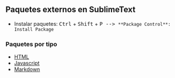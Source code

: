 ## Paquetes externos en SublimeText

- Instalar paquetes: <kbd>Ctrl</kbd> + <kbd>Shift</kbd> + <kbd>P<kbd> --> `**Package Control**: Install Package`

### Paquetes por tipo

- [HTML](https://github.com/mondeja/fullstack/tree/master/utils/ides/sublime-text/packages/html.md)
- [Javascript](https://github.com/mondeja/fullstack/tree/master/utils/ides/sublime-text/packages/js.md)
- [Markdown](https://github.com/mondeja/fullstack/tree/master/utils/ides/sublime-text/packages/md.md)

